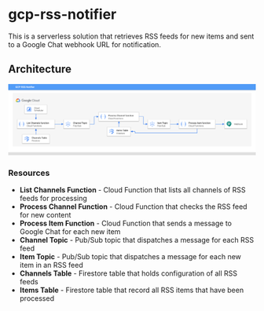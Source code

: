 # gcp-rss-notifier

This is a serverless solution that retrieves RSS feeds for new items and sent to a Google Chat
webhook URL for notification.

## Architecture

<img src="doc/arch.png">

### Resources

- **List Channels Function** - Cloud Function that lists all channels of RSS feeds for processing
- **Process Channel Function** - Cloud Function that checks the RSS feed for new content
- **Process Item Function** - Cloud Function that sends a message to Google Chat for each new item
- **Channel Topic** - Pub/Sub topic that dispatches a message for each RSS feed
- **Item Topic** - Pub/Sub topic that dispatches a message for each new item in an RSS feed
- **Channels Table** - Firestore table that holds configuration of all RSS feeds
- **Items Table** - Firestore table that record all RSS items that have been processed
